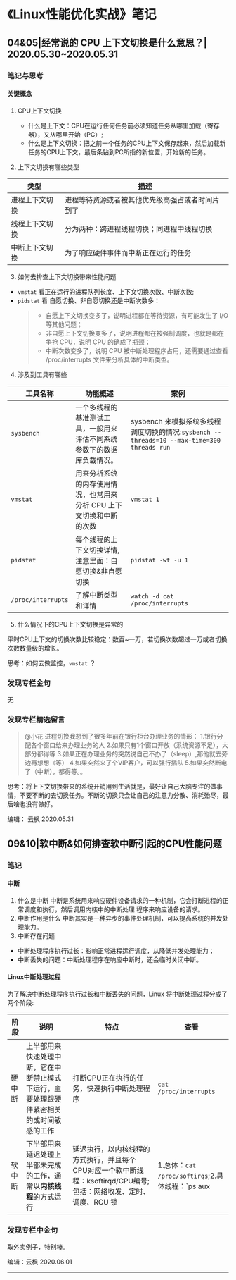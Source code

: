 # 《Linux性能优化实战》笔记

## 04&05|经常说的 CPU 上下文切换是什么意思？| 2020.05.30~2020.05.31

### 笔记与思考

#### 关键概念

1. CPU上下文切换
   - 什么是上下文：CPU在运行任何任务前必须知道任务从哪里加载（寄存器），又从哪里开始（PC）;
   - 什么是上下文切换：把之前一个任务的CPU上下文保存起来，然后加载新任务的CPU上下文，最后条钻到PC所指的新位置，开始新的任务。

2. 上下文切换有哪些类型

类型 | 描述
---------|----------
进程上下文切换 | 进程等待资源或者被其他优先级高强占或者时间片到了
线程上下文切换 | 分为两种：跨进程线程切换；同进程中线程切换
中断上下文切换 | 为了响应硬件事件而中断正在运行的任务

3. 如何去排查上下文切换带来性能问题

- `vmstat` 看正在运行的进程队列长度、上下文切换次数、中断次数;
- `pidstat` 看 自愿切换、非自愿切换还是中断次数多：
  > + 自愿上下文切换变多了，说明进程都在等待资源，有可能发生了 I/O 等其他问题；
  > + 非自愿上下文切换变多了，说明进程都在被强制调度，也就是都在争抢 CPU，说明 CPU 的确成了瓶颈；
  > + 中断次数变多了，说明 CPU 被中断处理程序占用，还需要通过查看 /proc/interrupts 文件来分析具体的中断类型。

4. 涉及到工具有哪些

工具名称 | 功能概述 | 案例
---------|----------|---------
`sysbench`|一个多线程的基准测试工具，一般用来评估不同系统参数下的数据库负载情况。|sysbench 来模拟系统多线程调度切换的情况:`sysbench --threads=10 --max-time=300 threads run`
`vmstat` | 用来分析系统的内存使用情况，也常用来分析 CPU 上下文切换和中断的次数 | `vmstat 1`
`pidstat` | 每个线程的上下文切换详情,注意里面：自愿切换&非自愿切换 | `pidstat -wt -u 1`
`/proc/interrupts` |了解中断类型和详情 | `watch -d cat /proc/interrupts`

5. 什么情况下的CPU上下文切换是异常的

平时CPU上下文的切换次数比较稳定：数百~一万，若切换次数超过一万或者切换次数数量级的增长。

思考：如何去做监控，`vmstat` ？

### 发现专栏金句

无

### 发现专栏精选留言

>@小花 
进程切换我想到了很多年前在银行柜台办理业务的情形：
1.银行分配各个窗口给来办理业务的人
2.如果只有1个窗口开放（系统资源不足），大部分都得等
3.如果正在办理业务的突然说自己不办了（sleep）,那他就去旁边再想想（等）
4.如果突然来了个VIP客户，可以强行插队
5.如果突然断电了（中断），都得等。。

思考：将上下文切换带来的系统开销用到生活就是，最好让自己大脑专注的做事情，不要不断的去切换任务。不断的切换只会让自己的注意力分散、消耗殆尽，最后啥也没有做好。

编辑： 云枫 2020.05.31

## 09&10|软中断&如何排查软中断引起的CPU性能问题

### 笔记

#### 中断

1. 什么是中断
中断是系统用来响应硬件设备请求的一种机制，它会打断进程的正常调度和执行，然后调用内核中的中断处理
程序来响应设备的请求。
2. 中断作用是什么
中断其实是一种异步的事件处理机制，可以提高系统的并发处理能力。
3. 中断存在问题
  
- 中断处理程序执行过长：影响正常进程运行调度，从降低并发处理能力；
- 中断丢失的问题：中断处理程序在响应中断时，还会临时关闭中断。

#### Linux中断处理过程

  为了解决中断处理程序执行过长和中断丢失的问题，Linux 将中断处理过程分成了两个阶段:

阶段| 说明 | 特点| 查看
---------|----------|---------|---------
 硬中断 |上半部用来快速处理中断，它在中断禁止模式下运行，主要处理跟硬件紧密相关的或时间敏感的工作| 打断CPU正在执行的任务，快速执行中断处理程序|`cat /proc/interrupts`
 软中断 |下半部用来延迟处理上半部未完成的工作，通常以**内核线程**的方式运行|延迟执行，以内核线程的方式执行，并且每个CPU对应一个软中断线程：ksoftirqd/CPU编号;包括：网络收发、定时、调度、RCU 锁|1.总体：`cat /proc/softirqs`;2.具体线程：`ps aux | grep softirq`【注意里面的10中中断类型，以及不同CPU之间的差异】

### 发现专栏中金句

取外卖例子，特别棒。

编辑：云枫 2020.06.01

---
